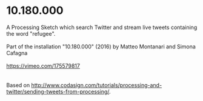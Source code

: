 # 10.180.000
A Processing Sketch which search Twitter and stream live tweets containing the word "refugee".
<br/>
<br/>
Part of the installation "10.180.000" (2016) by Matteo Montanari and Simona Cafagna<br/>
<br/>
https://vimeo.com/175579817
<br/>
<br/>
<br/>
Based on http://www.codasign.com/tutorials/processing-and-twitter/sending-tweets-from-processing/.
